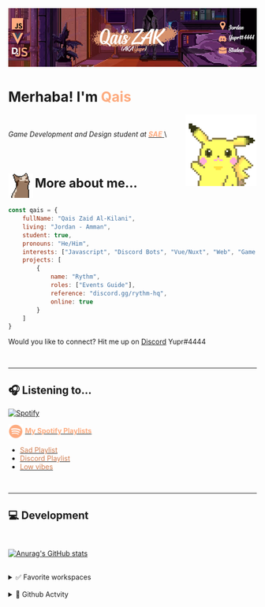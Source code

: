 ## [![QaisZAK Header](./Assets/GithubBanner.png)](https://github.com/QaisZAK)


# Merhaba! I'm <span style="color:#fdab7f"> **Qais** </span>
<img src="./Assets/PikaWave.gif" width="145" align="right">
<br />

*Game Development and Design student at [<span style="color:#fdab7f"> **SAE** </span>](https://www.sae.edu/home3)*\

<br />
<br />

### <img src="./Assets/OCat.gif" width="50" align=center> <span style="font-size:25px;align:center"> More about me...  </span>
```js
const qais = {
    fullName: "Qais Zaid Al-Kilani",
    living: "Jordan - Amman",
    student: true,
    pronouns: "He/Him",
    interests: ["Javascript", "Discord Bots", "Vue/Nuxt", "Web", "Game Development", "UE4", "Blueprints"],
    projects: [
        {
            name: "Rythm",
            roles: ["Events Guide"],
            reference: "discord.gg/rythm-hq",
            online: true
        }
    ]
}
```

Would you like to connect? Hit me up on [Discord](https://www.discord.com) Yupr#4444

<br />

---
## 🎧 Listening to...
[![Spotify](https://qzak-nowplaying.vercel.app/api/spotify)](https://open.spotify.com/user/USER_NAME)

<img src="./Assets/SpotifyLogo.png" width="30px" align= "center"> [<span style="color:#fdab7f"> **My Spotify Playlists** </span>](https://spoti.fi/35UrP58)
  - [<span style="color:#d17d50"> Sad Playlist </span>](https://open.spotify.com/playlist/3h1FCDLBGMPFPSau6Cvkfn?si=d2c642b75bc14e32)
  - [<span style="color:#d17d50"> Discord Playlist </span>](https://open.spotify.com/playlist/2YVpPvGrW74BVUlU50cniI?si=3bee230a61d64e16)
  - [<span style="color:#d17d50"> Low vibes </span>](https://open.spotify.com/playlist/1VOnVFtcVXvIrKEUK5S9FZ?si=6e2017badeb4418f)

<br />

---
## 💻 Development

<br />

[![Anurag's GitHub stats](https://github-readme-stats.vercel.app/api?username=QaisZAK&hide=contribs,prs&count_private=true&show_icons=true&title_color=fdab7f&text_color=fff&icon_color=fdab7f&bg_color=484341)](https://github.com/anuraghazra/github-readme-stats)

<br />

<details>
<summary>✅ Favorite workspaces</summary>

- Javascript
- Discord.JS
- Unreal Engine 4/5
- Vue/NuxtJS
</details>

<br />

<details>
<summary>🐌 Github Actvity</summary>

<!--RECENT_ACTIVITY:start-->
1. 📔 Created new repository [QaisZAK/Dreams_Doctor](https://github.com/QaisZAK/Dreams_Doctor)
2. 📔 Created new repository [QaisZAK/Kurd-istan-i](https://github.com/QaisZAK/Kurd-istan-i)
3. ⭐ Starred [QaisZAK/YupDev-Bot-EmbedBuilder](https://github.com/QaisZAK/YupDev-Bot-EmbedBuilder)
4. ⭐ Starred [Iku/Google-Forms-to-Discord](https://github.com/Iku/Google-Forms-to-Discord)
5. ❗️ Opened issue [#13](https://github.com/HazimAr/Discord-Typescript-Boilerplate/issues/13) in [HazimAr/Discord-Typescript-Boilerplate](https://github.com/HazimAr/Discord-Typescript-Boilerplate)
<!--RECENT_ACTIVITY:end-->

<!--RECENT_ACTIVITY:last_update-->
Last Updated: Sunday, June 26th, 2022, 9:40:09 AM
<!--RECENT_ACTIVITY:last_update_end-->
</details>
